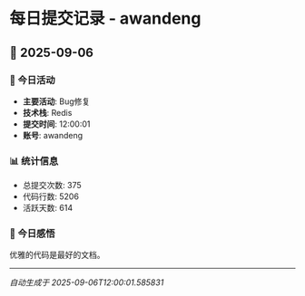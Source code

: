 # 每日提交记录 - awandeng

## 📅 2025-09-06

### 🎯 今日活动
- **主要活动**: Bug修复
- **技术栈**: Redis
- **提交时间**: 12:00:01
- **账号**: awandeng

### 📊 统计信息
- 总提交次数: 375
- 代码行数: 5206
- 活跃天数: 614

### 💭 今日感悟
优雅的代码是最好的文档。

---
*自动生成于 2025-09-06T12:00:01.585831*
